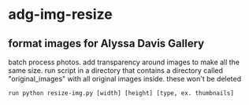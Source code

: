 # adg-img-resize

## format images for Alyssa Davis Gallery 
batch process photos. add transparency around images to make all the same size.
run script in a directory that contains a directory called "original_images"
with all original images inside. these won't be deleted
```
run python resize-img.py [width] [height] [type, ex. thumbnails] 
```




